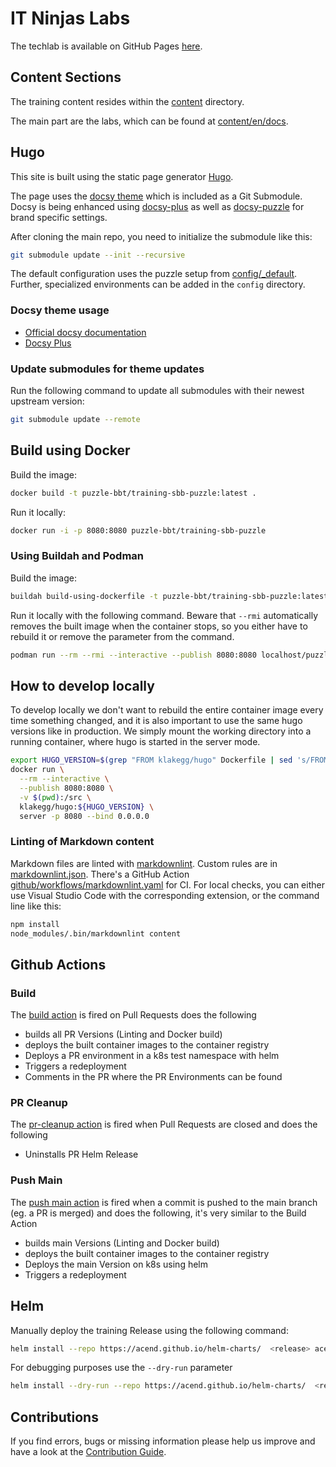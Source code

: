 # IT Ninjas Labs


The techlab is available on GitHub Pages [here](https://it-ninjas.github.io/labs/).


## Content Sections

The training content resides within the [content](content) directory.

The main part are the labs, which can be found at [content/en/docs](content/en/docs).


## Hugo

This site is built using the static page generator [Hugo](https://gohugo.io/).

The page uses the [docsy theme](https://github.com/google/docsy) which is included as a Git Submodule.
Docsy is being enhanced using [docsy-plus](https://github.com/puzzle/docsy-plus/) as well as
[docsy-puzzle](https://github.com/puzzle/docsy-puzzle/)
for brand specific settings.

After cloning the main repo, you need to initialize the submodule like this:

```bash
git submodule update --init --recursive
```

The default configuration uses the puzzle setup from [config/_default](config/_default/config.toml).
Further, specialized environments can be added in the `config` directory.


### Docsy theme usage

* [Official docsy documentation](https://www.docsy.dev/docs/)
* [Docsy Plus](https://github.com/puzzle/docsy-plus/)


### Update submodules for theme updates

Run the following command to update all submodules with their newest upstream version:

```bash
git submodule update --remote
```


## Build using Docker

Build the image:

```bash
docker build -t puzzle-bbt/training-sbb-puzzle:latest .
```

Run it locally:

```bash
docker run -i -p 8080:8080 puzzle-bbt/training-sbb-puzzle
```


### Using Buildah and Podman

Build the image:

```bash
buildah build-using-dockerfile -t puzzle-bbt/training-sbb-puzzle:latest .
```

Run it locally with the following command. Beware that `--rmi` automatically removes the built image when the container stops, so you either have to rebuild it or remove the parameter from the command.

```bash
podman run --rm --rmi --interactive --publish 8080:8080 localhost/puzzle-bbt/training-sbb-puzzle:latest
```


## How to develop locally

To develop locally we don't want to rebuild the entire container image every time something changed, and it is also important to use the same hugo versions like in production.
We simply mount the working directory into a running container, where hugo is started in the server mode.

```bash
export HUGO_VERSION=$(grep "FROM klakegg/hugo" Dockerfile | sed 's/FROM klakegg\/hugo://g' | sed 's/ AS builder//g')
docker run \
  --rm --interactive \
  --publish 8080:8080 \
  -v $(pwd):/src \
  klakegg/hugo:${HUGO_VERSION} \
  server -p 8080 --bind 0.0.0.0
```


### Linting of Markdown content

Markdown files are linted with [markdownlint](https://github.com/DavidAnson/markdownlint).
Custom rules are in [markdownlint.json](markdownlint.json).
There's a GitHub Action [github/workflows/markdownlint.yaml](github/workflows/markdownlint.yaml) for CI.
For local checks, you can either use Visual Studio Code with the corresponding extension, or the command line like this:

```bash
npm install
node_modules/.bin/markdownlint content
```


## Github Actions


### Build

The [build action](.github/workflows/build.yaml) is fired on Pull Requests does the following

* builds all PR Versions (Linting and Docker build)
* deploys the built container images to the container registry
* Deploys a PR environment in a k8s test namespace with helm
* Triggers a redeployment
* Comments in the PR where the PR Environments can be found


### PR Cleanup

The [pr-cleanup action](.github/workflows/pr-cleanup.yaml) is fired when Pull Requests are closed and does the following

* Uninstalls PR Helm Release


### Push Main

The [push main action](.github/workflows/push-main.yaml) is fired when a commit is pushed to the main branch (eg. a PR is merged) and does the following, it's very similar to the Build Action

* builds main Versions (Linting and Docker build)
* deploys the built container images to the container registry
* Deploys the main Version on k8s using helm
* Triggers a redeployment


## Helm

Manually deploy the training Release using the following command:

```bash
helm install --repo https://acend.github.io/helm-charts/  <release> acend-training-chart --values helm-chart/values.yaml -n <namespace>
```

For debugging purposes use the `--dry-run` parameter

```bash
helm install --dry-run --repo https://acend.github.io/helm-charts/  <release> acend-training-chart --values helm-chart/values.yaml -n <namespace>
```


## Contributions

If you find errors, bugs or missing information please help us improve and have a look at the [Contribution Guide](CONTRIBUTING.md).
